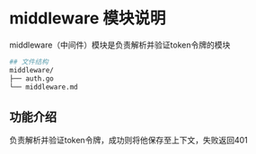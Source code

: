 # middleware 模块说明
middleware（中间件）模块是负责解析并验证token令牌的模块

```bash
## 文件结构
middleware/
├── auth.go
└── middleware.md
```

## 功能介绍
负责解析并验证token令牌，成功则将他保存至上下文，失败返回401
